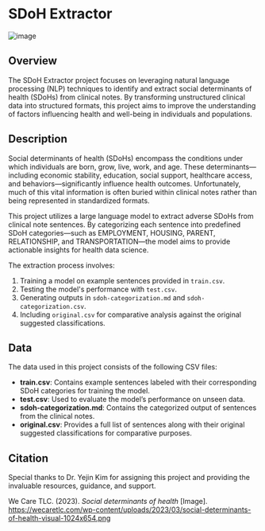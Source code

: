 # SDoH Extractor

![image](https://github.com/user-attachments/assets/20ad3cf5-cc9e-49b9-b548-eb91597e1ebd)


## Overview

The SDoH Extractor project focuses on leveraging natural language processing (NLP) techniques to identify and extract social determinants of health (SDoHs) from clinical notes. By transforming unstructured clinical data into structured formats, this project aims to improve the understanding of factors influencing health and well-being in individuals and populations.

## Description

Social determinants of health (SDoHs) encompass the conditions under which individuals are born, grow, live, work, and age. These determinants—including economic stability, education, social support, healthcare access, and behaviors—significantly influence health outcomes. Unfortunately, much of this vital information is often buried within clinical notes rather than being represented in standardized formats.

This project utilizes a large language model to extract adverse SDoHs from clinical note sentences. By categorizing each sentence into predefined SDoH categories—such as EMPLOYMENT, HOUSING, PARENT, RELATIONSHIP, and TRANSPORTATION—the model aims to provide actionable insights for health data science.

The extraction process involves:
1. Training a model on example sentences provided in `train.csv`.
2. Testing the model's performance with `test.csv`.
3. Generating outputs in `sdoh-categorization.md` and `sdoh-categorization.csv`.
4. Including `original.csv` for comparative analysis against the original suggested classifications.

## Data

The data used in this project consists of the following CSV files:

- **train.csv**: Contains example sentences labeled with their corresponding SDoH categories for training the model.
- **test.csv**: Used to evaluate the model’s performance on unseen data.
- **sdoh-categorization.md**: Contains the categorized output of sentences from the clinical notes.
- **original.csv**: Provides a full list of sentences along with their original suggested classifications for comparative purposes.

## Citation

Special thanks to Dr. Yejin Kim for assigning this project and providing the invaluable resources, guidance, and support.

We Care TLC. (2023). *Social determinants of health* [Image]. https://wecaretlc.com/wp-content/uploads/2023/03/social-determinants-of-health-visual-1024x654.png
